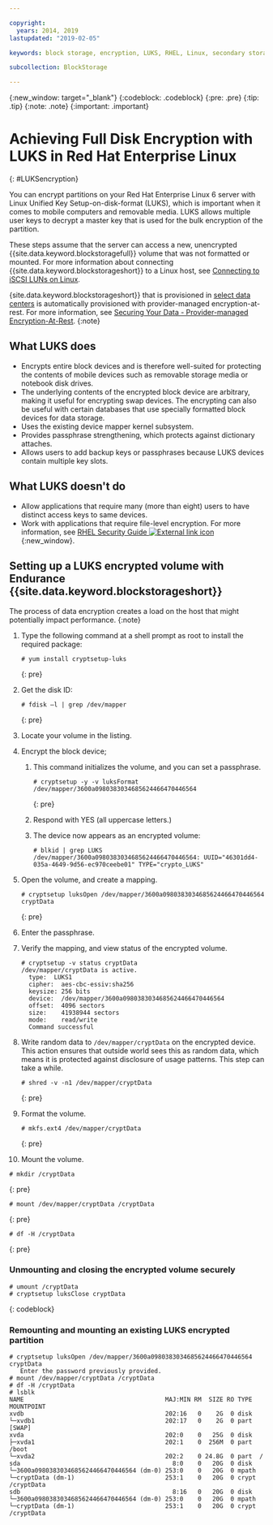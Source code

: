 ```yaml
---

copyright:
  years: 2014, 2019
lastupdated: "2019-02-05"

keywords: block storage, encryption, LUKS, RHEL, Linux, secondary storage, security

subcollection: BlockStorage

---
```

{:new_window: target="_blank"}
{:codeblock: .codeblock}
{:pre: .pre}
{:tip: .tip}
{:note: .note}
{:important: .important}

# Achieving Full Disk Encryption with LUKS in Red Hat Enterprise Linux
{: #LUKSencryption}

You can encrypt partitions on your Red Hat Enterprise Linux 6 server with Linux Unified Key Setup-on-disk-format (LUKS), which is important when it comes to mobile computers and removable media. LUKS allows multiple user keys to decrypt a master key that is used for the bulk encryption of the partition.

These steps assume that the server can access a new, unencrypted {{site.data.keyword.blockstoragefull}} volume that was not formatted or mounted. For more information about connecting {{site.data.keyword.blockstorageshort}} to a Linux host, see [Connecting to iSCSI LUNs on Linux](/docs/infrastructure/BlockStorage?topic=BlockStorage-mountingLinux).

{site.data.keyword.blockstorageshort}} that is provisioned in [select data centers](/docs/infrastructure/BlockStorage?topic=BlockStorage-news) is automatically provisioned with  provider-managed encryption-at-rest. For more information, see [Securing Your Data - Provider-managed Encryption-At-Rest](/docs/infrastructure/BlockStorage?topic=BlockStorage-encryption).
{:note}

## What LUKS does

- Encrypts entire block devices and is therefore well-suited for protecting the contents of mobile devices such as removable storage media or notebook disk drives.
- The underlying contents of the encrypted block device are arbitrary, making it useful for encrypting swap devices. The encrypting can also be useful with certain databases that use specially formatted block devices for data storage.
- Uses the existing device mapper kernel subsystem.
- Provides passphrase strengthening, which protects against dictionary attaches.
- Allows users to add backup keys or passphrases because LUKS devices contain multiple key slots.


## What LUKS doesn't do

- Allow applications that require many (more than eight) users to have distinct access keys to same devices.
- Work with applications that require file-level encryption. For more information, see [RHEL Security Guide ![External link icon](../../icons/launch-glyph.svg "External link icon")](https://access.redhat.com/documentation/en-US/Red_Hat_Enterprise_Linux/7/html/Security_Guide/sec-Encryption.html){:new_window}.

## Setting up a LUKS encrypted volume with Endurance {{site.data.keyword.blockstorageshort}}

The process of data encryption creates a load on the host that might potentially impact performance.
{:note}

1. Type the following command at a shell prompt as root to install the required package:   <br/>
   ```
   # yum install cryptsetup-luks
   ```
   {: pre}
2. Get the disk ID:<br/>
   ```
   # fdisk –l | grep /dev/mapper
   ```
   {: pre}
3. Locate your volume in the listing.
4. Encrypt the block device;

   1. This command initializes the volume, and you can set a passphrase. <br/>

      ```
      # cryptsetup -y -v luksFormat /dev/mapper/3600a0980383034685624466470446564
      ```
      {: pre}

   2. Respond with YES (all uppercase letters.)

   3. The device now appears as an encrypted volume:

      ```
      # blkid | grep LUKS
      /dev/mapper/3600a0980383034685624466470446564: UUID="46301dd4-035a-4649-9d56-ec970ceebe01" TYPE="crypto_LUKS"
      ```

5. Open the volume, and create a mapping.<br/>
   ```
   # cryptsetup luksOpen /dev/mapper/3600a0980383034685624466470446564 cryptData
   ```
   {: pre}
6. Enter the passphrase.
7. Verify the mapping, and view status of the encrypted volume.   <br/>
   ```
   # cryptsetup -v status cryptData
   /dev/mapper/cryptData is active.
     type:  LUKS1
     cipher:  aes-cbc-essiv:sha256
     keysize: 256 bits
     device:  /dev/mapper/3600a0980383034685624466470446564
     offset:  4096 sectors
     size:    41938944 sectors
     mode:    read/write
     Command successful
   ```
8. Write random data to `/dev/mapper/cryptData` on the encrypted device. This action ensures that outside world sees this as random data, which means it is protected against disclosure of usage patterns. This step can take a while.<br/>
    ```
    # shred -v -n1 /dev/mapper/cryptData
    ```
    {: pre}
9. Format the volume.<br/>
   ```
   # mkfs.ext4 /dev/mapper/cryptData
   ```
   {: pre}
10. Mount the volume.<br/>
   ```
   # mkdir /cryptData
   ```
   {: pre}
   ```
   # mount /dev/mapper/cryptData /cryptData
   ```
   {: pre}
   ```
   # df -H /cryptData
   ```
   {: pre}

### Unmounting and closing the encrypted volume securely
   ```
   # umount /cryptData
   # cryptsetup luksClose cryptData
   ```
   {: codeblock}

### Remounting and mounting an existing LUKS encrypted partition
   ```
   # cryptsetup luksOpen /dev/mapper/3600a0980383034685624466470446564 cryptData
      Enter the password previously provided.
   # mount /dev/mapper/cryptData /cryptData
   # df -H /cryptData
   # lsblk
   NAME                                       MAJ:MIN RM  SIZE RO TYPE  MOUNTPOINT
   xvdb                                       202:16   0    2G  0 disk
   └─xvdb1                                    202:17   0    2G  0 part  [SWAP]
   xvda                                       202:0    0   25G  0 disk
   ├─xvda1                                    202:1    0  256M  0 part  /boot
   └─xvda2                                    202:2    0 24.8G  0 part  /
   sda                                          8:0    0   20G  0 disk
   └─3600a0980383034685624466470446564 (dm-0) 253:0    0   20G  0 mpath
   └─cryptData (dm-1)                         253:1    0   20G  0 crypt /cryptData
   sdb                                          8:16   0   20G  0 disk
   └─3600a0980383034685624466470446564 (dm-0) 253:0    0   20G  0 mpath
   └─cryptData (dm-1)                         253:1    0   20G  0 crypt /cryptData
   ```
